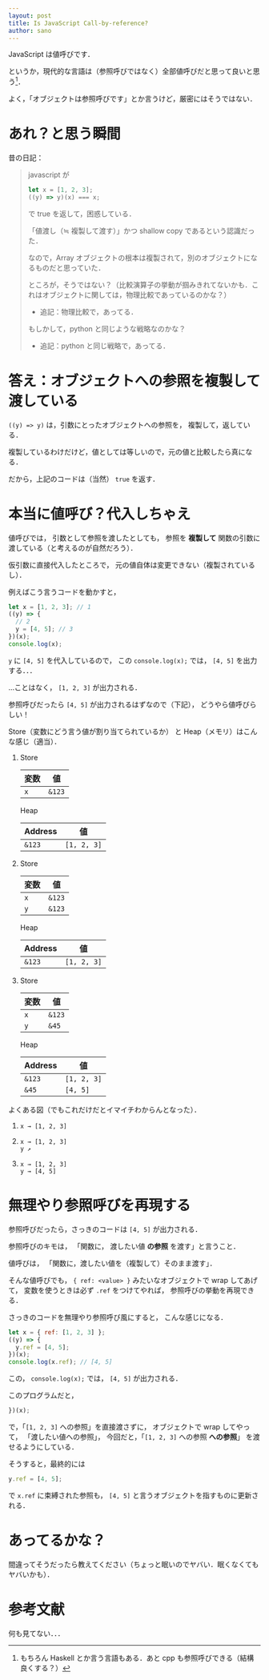 ```yaml
---
layout: post
title: Is JavaScript Call-by-reference?
author: sano
---
```


JavaScript は値呼びです．

というか，現代的な言語は（参照呼びではなく）全部値呼びだと思って良いと思う[^1]．

よく，「オブジェクトは参照呼びです」とか言うけど，厳密にはそうではない．

# あれ？と思う瞬間

昔の日記：

> javascript が
>
> ```javascript
> let x = [1, 2, 3];
> ((y) => y)(x) === x;
> ```
>
> で true を返して，困惑している．
>
> 「値渡し（≒ 複製して渡す）」かつ shallow copy であるという認識だった．
>
> なので，Array オブジェクトの根本は複製されて，別のオブジェクトになるものだと思っていた．
>
> ところが，そうではない？（比較演算子の挙動が掴みきれてないかも．これはオブジェクトに関しては，物理比較であっているのかな？）
>
> - 追記：物理比較で，あってる．
>
> もしかして，python と同じような戦略なのかな？
>
> - 追記：python と同じ戦略で，あってる．

# 答え：オブジェクトへの参照を複製して渡している

`((y) => y)` は，引数にとったオブジェクトへの参照を，
複製して，返している．

複製しているわけだけど，値としては等しいので，元の値と比較したら真になる．

だから，上記のコードは（当然） `true` を返す．

# 本当に値呼び？代入しちゃえ

値呼びでは，
引数として参照を渡したとしても，
参照を **複製して** 関数の引数に渡している（と考えるのが自然だろう）．

仮引数に直接代入したところで，
元の値自体は変更できない（複製されているし）．

例えばこう言うコードを動かすと，

```javascript
let x = [1, 2, 3]; // 1
((y) => {
  // 2
  y = [4, 5]; // 3
})(x);
console.log(x);
```

`y` に `[4, 5]` を代入しているので，
この
`console.log(x);` では，
`[4, 5]` を出力する．．．

...ことはなく，
`[1, 2, 3]`
が出力される．

参照呼びだったら `[4, 5]` が出力されるはずなので（下記），
どうやら値呼びらしい！

Store（変数にどう言う値が割り当てられているか）
と Heap（メモリ）はこんな感じ（適当）．

1.  Store

    | 変数 | 値     |
    | ---- | ------ |
    | `x`  | `&123` |

    Heap

    | Address | 値          |
    | ------- | ----------- |
    | `&123`  | `[1, 2, 3]` |

2.  Store

    | 変数 | 値     |
    | ---- | ------ |
    | `x`  | `&123` |
    | `y`  | `&123` |

    Heap

    | Address | 値          |
    | ------- | ----------- |
    | `&123`  | `[1, 2, 3]` |

3.  Store

    | 変数 | 値     |
    | ---- | ------ |
    | `x`  | `&123` |
    | `y`  | `&45`  |

    Heap

    | Address | 値          |
    | ------- | ----------- |
    | `&123`  | `[1, 2, 3]` |
    | `&45`   | `[4, 5]`    |

よくある図（でもこれだけだとイマイチわからんとなった）．

1.  ```
    x → [1, 2, 3]
    ```
2.  ```
    x → [1, 2, 3]
    y ↗︎
    ```
3.  ```
    x → [1, 2, 3]
    y → [4, 5]
    ```

# 無理やり参照呼びを再現する

参照呼びだったら，さっきのコードは `[4, 5]` が出力される．

参照呼びのキモは，
「関数に，
渡したい値 **の参照** を渡す」と言うこと．

値呼びは，
「関数に，渡したい値を（複製して）そのまま渡す」．

そんな値呼びでも，
`{ ref: <value> }`
みたいなオブジェクトで wrap してあげて，
変数を使うときは必ず `.ref` をつけてやれば，
参照呼びの挙動を再現できる．

さっきのコードを無理やり参照呼び風にすると，
こんな感じになる．

```javascript
let x = { ref: [1, 2, 3] };
((y) => {
  y.ref = [4, 5];
})(x);
console.log(x.ref); // [4, 5]
```

この，
`console.log(x);` では，
`[4, 5]`
が出力される．

このプログラムだと，

```javascript
})(x);
```

で，「`[1, 2, 3]` への参照」を直接渡さずに，
オブジェクトで wrap してやって，
「渡したい値への参照」，
今回だと，「`[1, 2, 3]` への参照 **への参照**」 を渡せるようにしている．

そうすると，最終的には

```javascript
y.ref = [4, 5];
```

で `x.ref` に束縛された参照も，
`[4, 5]` と言うオブジェクトを指すものに更新される．

<!--
オブジェクトと参照の関係はこんな感じかな．

1.  ```
    x →・→ [1, 2, 3]
    ```
2.  ```
    x →・→ [1, 2, 3]
    y ↗︎
    ```
3.  ```
    x →・  [1, 2, 3]
    y ↗︎  ↘︎ [4, 5]
    ```
    -->

# あってるかな？

間違ってそうだったら教えてください（ちょっと眠いのでヤバい．眠くなくてもヤバいかも）．

# 参考文献

何も見てない．．．

[^1]: もちろん Haskell とか言う言語もある．あと cpp も参照呼びできる（結構良くする？）
